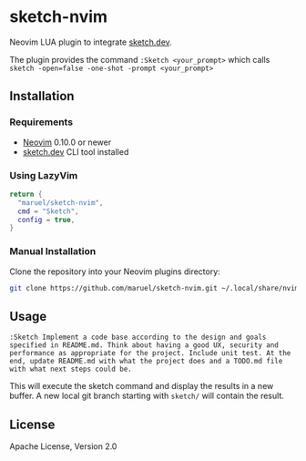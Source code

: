 # sketch-nvim

Neovim LUA plugin to integrate [sketch.dev](https://sketch.dev).

The plugin provides the command `:Sketch <your_prompt>` which calls `sketch -open=false -one-shot -prompt <your_prompt>`

## Installation

### Requirements

- [Neovim](https://neovim.io) 0.10.0 or newer
- [sketch.dev](http://sketch.dev) CLI tool installed

### Using LazyVim

```lua
return {
  "maruel/sketch-nvim",
  cmd = "Sketch",
  config = true,
}
```

### Manual Installation

Clone the repository into your Neovim plugins directory:

```bash
git clone https://github.com/maruel/sketch-nvim.git ~/.local/share/nvim/site/pack/plugins/start/sketch-nvim
```

## Usage

`:Sketch Implement a code base according to the design and goals specified in README.md. Think about having a
good UX, security and performance as appropriate for the project. Include unit test. At the end, update
README.md with what the project does and a TODO.md file with what next steps could be.`

This will execute the sketch command and display the results in a new buffer. A new local git branch starting
with `sketch/` will contain the result.

## License

Apache License, Version 2.0
